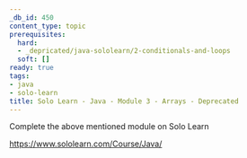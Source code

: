 ```yaml
---
_db_id: 450
content_type: topic
prerequisites:
  hard:
  - _depricated/java-sololearn/2-conditionals-and-loops
  soft: []
ready: true
tags:
- java
- solo-learn
title: Solo Learn - Java - Module 3 - Arrays - Deprecated
---
```


Complete the above mentioned module on Solo Learn

https://www.sololearn.com/Course/Java/